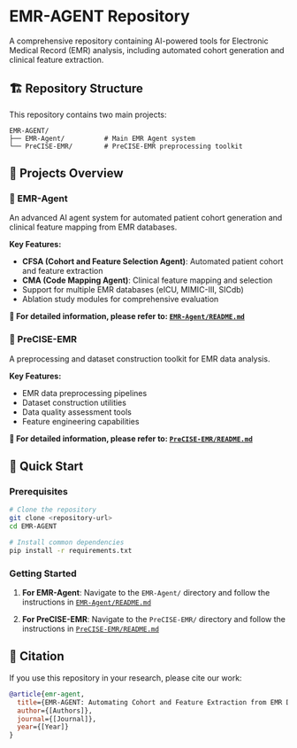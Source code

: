 # EMR-AGENT Repository

A comprehensive repository containing AI-powered tools for Electronic Medical Record (EMR) analysis, including automated cohort generation and clinical feature extraction.

## 🏗️ Repository Structure

This repository contains two main projects:

```
EMR-AGENT/
├── EMR-Agent/          # Main EMR Agent system
└── PreCISE-EMR/        # PreCISE-EMR preprocessing toolkit  
```

## 📁 Projects Overview

### 🤖 EMR-Agent
An advanced AI agent system for automated patient cohort generation and clinical feature mapping from EMR databases.

**Key Features:**
- **CFSA (Cohort and Feature Selection Agent)**: Automated patient cohort and feature extraction
- **CMA (Code Mapping Agent)**: Clinical feature mapping and selection
- Support for multiple EMR databases (eICU, MIMIC-III, SICdb)
- Ablation study modules for comprehensive evaluation

**📖 For detailed information, please refer to: [`EMR-Agent/README.md`](EMR-Agent/README.md)**

### 🔧 PreCISE-EMR  
A preprocessing and dataset construction toolkit for EMR data analysis.

**Key Features:**
- EMR data preprocessing pipelines
- Dataset construction utilities
- Data quality assessment tools
- Feature engineering capabilities

**📖 For detailed information, please refer to: [`PreCISE-EMR/README.md`](PreCISE-EMR/README.md)**

## 🚀 Quick Start

### Prerequisites
```bash
# Clone the repository
git clone <repository-url>
cd EMR-AGENT

# Install common dependencies
pip install -r requirements.txt
```

### Getting Started

1. **For EMR-Agent**: Navigate to the `EMR-Agent/` directory and follow the instructions in [`EMR-Agent/README.md`](EMR-Agent/README.md)

2. **For PreCISE-EMR**: Navigate to the `PreCISE-EMR/` directory and follow the instructions in [`PreCISE-EMR/README.md`](PreCISE-EMR/README.md)

## 📄 Citation

If you use this repository in your research, please cite our work:

```bibtex
@article{emr-agent,
  title={EMR-AGENT: Automating Cohort and Feature Extraction from EMR Databases},
  author={[Authors]},
  journal={[Journal]},
  year={[Year]}
}
```
